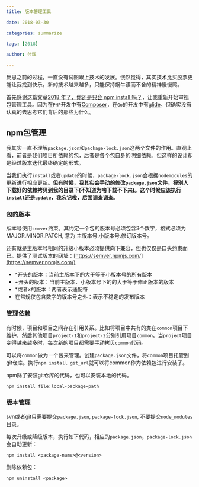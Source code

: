 ```yaml
---
title: 版本管理工具

date: 2018-03-30

categories: summarize

tags: [2018]

author: 付辉

---
```


反思之前的过程，一直没有试图跟上技术的发展。恍然觉得，其实技术比买股票更能让我找到快乐。新的技术越来越多，只能保持蜗牛锲而不舍的精神慢慢爬。

首先感谢这篇文章[2018 年了，你还是只会 npm install 吗？](http://mp.weixin.qq.com/s/3FOWBdErX0Xl3uGoyuzI8g)，让我重新开始审视包管理工具。因为在`PHP`开发中有[Composer](https://getcomposer.org/)，在`Go`的开发中有[glide](https://github.com/Masterminds/glide)。但确实没有认真的去思考它们背后的那些为什么。

## npm包管理

我其实一直不理解`package.json`和`package-lock.json`这两个文件的作用。直观上看，前者是我们项目所依赖的包，后者是各个包自身的明细依赖。但这样的设计却是经过版本迭代最终确定的形式。

当我们执行`install`或者`update`的时候，`package-lock.json`会根据`nodemodules`的更新进行相应更新。**但有时候，我其实会手动的修改`package.json`文件，将别人下载好的依赖拷贝到我的目录下(不知道为啥下载不下来)。这个时候应该执行`install`还是`update`，我忘记啦，后面调查调查。**

### 包的版本

版本号使用`semver`约束。其约定一个包的版本号必须包含3个数字，格式必须为 MAJOR.MINOR.PATCH, 意为 主版本号.小版本号.修订版本号。

还有就是主版本号相同的升级小版本必须提供向下兼容，但也仅仅是口头约束而已。提供了测试版本的网址：[https://semver.npmjs.com/](https://semver.npmjs.com/)

- ^开头的版本：当前主版本下的大于等于小版本号的所有版本
- ~开头的版本：当前主版本、小版本号下的的大于等于修正版本的版本
- *或者x的版本：两者表示通配符
- 在常规仅包含数字的版本号之外：表示不稳定的发布版本

### 管理依赖

有时候，项目和项目之间存在引用关系。比如将项目中共有的类在`common`项目下维护，然后其他项目`project-1`和`project-2`分别引用项目`common`。当`project`项目变得越来越多时，每次新的项目都需要手动拷贝`common`代码。

可以将`common`做为一个包来管理。创建`package.json`文件，将`common`项目托管到git仓库。执行`npm install git_url`就可以将common作为依赖包进行安装了。

npm除了安装git仓库的代码，也可以安装本地的代码。
```bash
npm install file:local-package-path
```

### 版本管理

svn或者git只需要提交`package.json`, `package-lock.json`, 不要提交`node_modules`目录。

每次升级或降级版本，执行如下代码，相应的`package.json`，`package-lock.json`会自动更新：
```
npm install <package-name>@<version>
```

删除依赖包：
```
npm uninstall <package>
```




